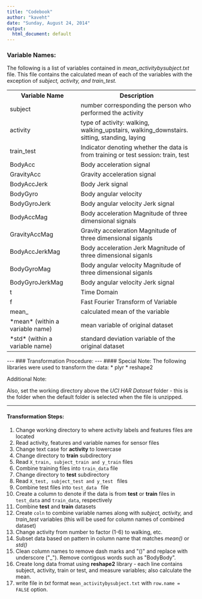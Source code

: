 ```yaml
---
title: "Codebook"
author: "kaveht"
date: "Sunday, August 24, 2014"
output:
  html_document: default
---
```

### Variable Names:
The following is a list of variables contained in *mean_activitybysubject.txt* file. This file contains the calculated mean of each of the variables with the exception of *subject, activity, and train_test.*     
<table class = "table">
<tr>
    <th>Variable Name</th> 
    <th>Description</th>
</tr>
<tr>
    <td>subject</td>
    <td>number corresponding the person who performed the activity</td>
</tr> 
<tr>
    <td>activity</td>
    <td>type of activity:  walking, walking_upstairs, walking_downstairs. sitting, standing, laying</td>
</tr>
<tr>
    <td>train_test</td>
    <td>Indicator denoting whether the data is from training or test session: train, test</td>
</tr>
<tr>
    <td>BodyAcc</td>
    <td>Body acceleration signal</td>
</tr>
<tr>
    <td>GravityAcc</td>
    <td>Gravity acceleration signal</td>
</tr>
<tr>
    <td>BodyAccJerk</td>
    <td>Body Jerk signal</td>
</tr>
<tr>
    <td>BodyGyro</td>
    <td>Body angular velocity</td>
</tr>
<tr>
    <td>BodyGyroJerk</td>
    <td>Body angular velocity Jerk signal</td>
</tr>
<tr>
    <td>BodyAccMag</td>
    <td>Body acceleration Magnitude of three dimensional signals</td>
</tr>
<tr>
    <td>GravityAccMag</td>
    <td>Gravity acceleration Magnitude of three dimensional siganls</td>
</tr>
<tr>
    <td>BodyAccJerkMag</td>
    <td>Body acceleration Jerk Magnitude of three dimensional siganls</td>
</tr>
<tr>
    <td>BodyGyroMag</td>
    <td>Body angular velocity Magnitude of three dimensional siganls</td>
</tr>
    <td>BodyGyroJerkMag</td>
    <td>Body angular velocity Jerk signal</td>
</tr>
<tr>
    <td>t</td>
    <td>Time Domain</td>
<tr>
    <td>f</td>
    <td>Fast Fourier Transform of Variable</td>
</tr>
<tr>
    <td>mean_</td>
    <td>calculated mean of the variable</td>
</tr>
<tr>
    <td>*mean* (within a variable name)</td>
    <td>mean variable of original dataset</td>
</tr>
<tr>
    <td>*std* (within a variable name)</td>
    <td>standard deviation variable of the original dataset</td>
</tr>
</table>
---
### Transformation Procedure:
---
#### Special Note:
The following libraries were used to transform the data:    
* plyr   
* reshape2
 
Additional Note:

Also, set the working directory above the *UCI HAR Dataset* folder - this is the folder when the default folder is selected when the file is unzipped.    

---
#### Transformation Steps:

1. Change working directory to where activity labels and features files are located
2.  Read activity, features and variable names for sensor files
3.  Change text case for **activity** to lowercase
4.  Change directory to **train** subdirectory
5.  Read ``` X_train, subject_train and y_train ``` files
6.  Combine training files into ```train_data``` file
7.  Change directory to **test** subdirectory
8.  Read ```X_test, subject_test and y_test ``` files
9.  Combine test files into ```test_data ``` file
10. Create a column to denote if the data is from **test** or **train** files in ```test_data``` and ```train_data```, respectively
11. Combine **test** and **train** datasets
12. Create ```coln``` to combine variable names along with *subject, activity,* and *train_test* variables (this will be used for column names of combined dataset)
13. Change activity from number to factor (1-6) to walking, etc.
14. Subset data based on pattern in column name that matches *mean()* or *std()*
15. Clean column names to remove dash marks and "()" and replace with underscore ("_").  Remove contigous words such as "BodyBody".
16. Create long data fromat using **reshape2** library - each line contains subject, activity, train or test, and measure variables;  also calculate the mean.
17. write file in  *txt* format ```mean_activitybysubject.txt``` with ```row.name = FALSE``` option.
